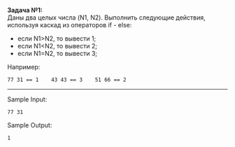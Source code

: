 **Задача №1:**  
Даны два целых числа (N1, N2). Выполнить следующие действия, используя каскад из операторов if - else:
- если N1>N2, то вывести 1;
- если N1<N2, то вывести 2;
- если N1=N2, то вывести 3;  

Например: 
    
    77 31 == 1    43 43 == 3    51 66 == 2
___
Sample Input:
```
77 31
```
Sample Output:
```
1
```